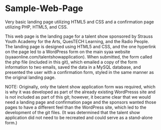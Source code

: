 # Sample-Web-Page
Very basic landing page utilizing HTML5 and CSS and a confirmation page utilizing PHP, HTML5, and CSS.

This web page is the landing page for a talent show sponsored by Strauss Youth Academy for the Arts, QuesTECH Learning, and the Radio People. The landing page is designed using HTML5 and CSS, and the one hyperlink on the page led to a WordPress form on the main syaa website (syaaonline.com/talentshowapplication). When submitted, the form called the php file (included in this git), which emailed a copy of the form information to two emails, saved the data in a MySQL database, and presented the user with a confirmation form, styled in the same manner as the original landing page.

NOTE: Originally, only the talent show application form was required, which is why it was developed as part of the already existing WordPresss site and is not included as part of this git; however, it became clear that we would need a landing page and confirmation page and the sponsors wanted those pages to have a different feel than the WordPress site, which led to the development of the git files. (It was determined that the talent show application did not need to be recreated and could serve as a stand-alone form.)
